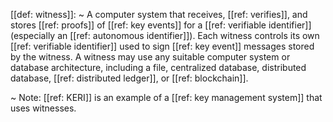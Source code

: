 [[def: witness]]:
~ A computer system that receives, [[ref: verifies]], and stores [[ref: proofs]] of [[ref: key events]] for a [[ref: verifiable identifier]] (especially an [[ref: autonomous identifier]]). Each witness controls its own [[ref: verifiable identifier]] used to sign [[ref: key event]] messages stored by the witness. A witness may use any suitable computer system or database architecture, including a file, centralized database, distributed database, [[ref: distributed ledger]], or [[ref: blockchain]].

~ Note: [[ref: KERI]] is an example of a [[ref: key management system]] that uses witnesses.


